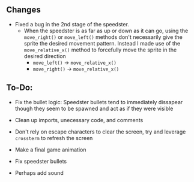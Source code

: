 ## Changes

* Fixed a bug in the 2nd stage of the speedster.
    - When the speedster is as far as up or down as it can go,
      using the `move_right()` or `move_left()` methods don't necessarily give the sprite
      the desired movement pattern. Instead I made use of the `move_relative_x()` method
      to forcefully move the sprite in the desired direction
        - `move_left()` -> `move_relative_x()`
        - `move_right()` -> `move_relative_x()`
    

## To-Do:

* Fix the bullet logic: Speedster bullets tend to immediately dissapear though they seem to 
    be spawned and act as if they were visible

* Clean up imports, unecessary code, and comments

* Don't rely on escape characters to clear the screen, try and leverage `crossterm` to refresh the screen

* Make a final game animation

* Fix speedster bullets

* Perhaps add sound
